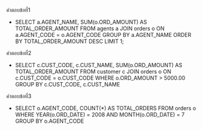 คำตอบข้อที่1

- SELECT
  a.AGENT_NAME,
  SUM(o.ORD_AMOUNT) AS TOTAL_ORDER_AMOUNT
  FROM
  agents a
  JOIN
  orders o ON a.AGENT_CODE = o.AGENT_CODE
  GROUP BY
  a.AGENT_NAME
  ORDER BY
  TOTAL_ORDER_AMOUNT DESC
  LIMIT 1;

คำตอบข้อที่2

- SELECT
  c.CUST_CODE,
  c.CUST_NAME,
  SUM(o.ORD_AMOUNT) AS TOTAL_ORDER_AMOUNT
  FROM
  customer c
  JOIN
  orders o ON c.CUST_CODE = o.CUST_CODE
  WHERE
  o.ORD_AMOUNT > 5000.00
  GROUP BY
  c.CUST_CODE, c.CUST_NAME

คำตอบข้อที่3

- SELECT
  o.AGENT_CODE,
  COUNT(\*) AS TOTAL_ORDERS
  FROM
  orders o
  WHERE
  YEAR(o.ORD_DATE) = 2008
  AND MONTH(o.ORD_DATE) = 7
  GROUP BY
  o.AGENT_CODE
